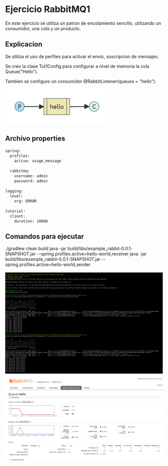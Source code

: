 
# Ejercicio RabbitMQ1

En este ejercicio se utiliza un patron de encolamiento sencillo, utilizando un consumidor, una cola y un producto.

## Explicacion
Se utiliza el uso de perfiles para activar el envio, suscripcion de mensajes.

Se creo la clase Tut1Config para configurar a nivel de memoria la cola Queue("Hello").

Tambien se configuro un consumidor @RabbitListener(queues = "hello").

![Diagram](src/main/resources/diagram.png)

## Archivo properties

```spring-boot-properties-yaml
spring:
  profiles:
    active: usage_message

  rabbitmq:
    username: admin
    password: admin

logging:
  level:
    org: ERROR

tutorial:
  client:
    duration: 10000
```


## Comandos para ejecutar
./gradlew clean build
java -jar build/libs/example_rabbit-0.0.1-SNAPSHOT.jar --spring.profiles.active=hello-world,receiver
java -jar build/libs/example_rabbit-0.0.1-SNAPSHOT.jar --spring.profiles.active=hello-world,sender

![Diagram](src/main/resources/diagram1.png)
![Diagram](src/main/resources/diagram2.png)


